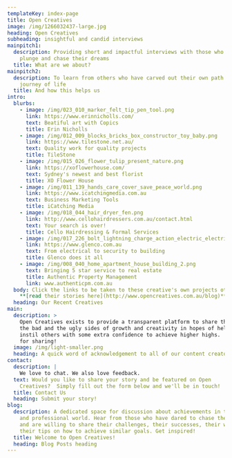 ```yaml
---
templateKey: index-page
title: Open Creatives
image: /img/1266032437-large.jpg
heading: Open Creatives
subheading: insightful and candid interviews
mainpitch1:
  description: Providing short and impactful interviews with those who take the
    plunge and chase their dreams
  title: What are we about?
mainpitch2:
  description: To learn from others who have carved out their own path along their
    journey of life
  title: And how this helps us
intro:
  blurbs:
    - image: /img/023_010_marker_felt_tip_pen_tool.png
      link: https://www.erinnicholls.com/
      text: Beatiful art with Copics
      title: Erin Nicholls
    - image: /img/012_009_blocks_bricks_box_constructor_toy_baby.png
      link: https://www.tilestone.net.au/
      text: Quality work for quality projects
      title: TileStone
    - image: /img/015_026_flower_tulip_present_nature.png
      link: https://xoflowerhouse.com/
      text: Sydney's newest and best florist
      title: XO Flower House
    - image: /img/011_139_hands_care_cover_save_peace_world.png
      link: https://www.icatchingmedia.com.au
      text: Business Marketing Tools
      title: iCatching Media
    - image: /img/018_044_hair_dryer_fen.png
      link: http://www.cellohairdressers.com.au/contact.html
      text: Your search is over!
      title: Cello Hairdressing & Formal Services
    - image: /img/017_226_bolt_lightning_charge_action_electric_electricity.png
      link: https://www.glenco.com.au
      text: From electrical to security to building
      title: Glenco does it all
    - image: /img/008_040_home_apartment_house_building_2.png
      text: Bringing 5 star service to real estate
      title: Authentic Property Management
      link: www.authenticpm.com.au
  body: Click the links to be taken to these creative's own projects otherwise
    **[read their stories here](http://www.opencreatives.com.au/blog)**
  heading: Our Recent Creatives
main:
  description: >
    Open Creatives exists to provide a transparent platform to share the good
    the bad and the ugly sides of growth and creativity in hopes of helping to
    instil others with some extra confidence to achieve higher highs.  Thank you
    for sharing!
  image: /img/light-smaller.png
  heading: A quick word of acknowledgement to all of our content creators
contact:
  description: |
    We love to chat. We also love feedback.
  text: Would you like to share your story and be featured on Open
    Creatives?  Simply fill out the form below and we'll be in touch!
  title: Contact Us
  heading: Submit your story!
blog:
  description: A dedicated space for discussion about achievements in the personal
    and professional world. Hear from those who have dared to chase their dreams
    and are willing to share their challenges, their successes, their wisdom and
    their tips on how to achieve similar goals. Get inspired!
  title: Welcome to Open Creatives!
  heading: Blog Posts heading
---
```


